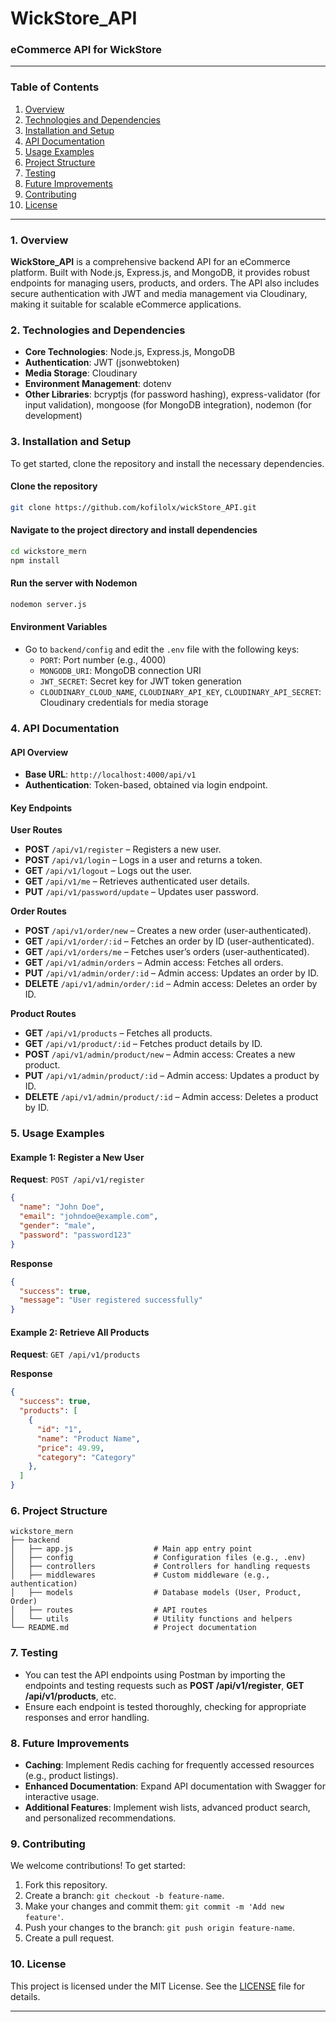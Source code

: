 # WickStore_API

### eCommerce API for WickStore

---

### **Table of Contents**

1. [Overview](#overview)
2. [Technologies and Dependencies](#technologies-and-dependencies)
3. [Installation and Setup](#installation-and-setup)
4. [API Documentation](#api-documentation)
5. [Usage Examples](#usage-examples)
6. [Project Structure](#project-structure)
7. [Testing](#testing)
8. [Future Improvements](#future-improvements)
9. [Contributing](#contributing)
10. [License](#license)

---

### 1. Overview

**WickStore_API** is a comprehensive backend API for an eCommerce platform. Built with Node.js, Express.js, and MongoDB, it provides robust endpoints for managing users, products, and orders. The API also includes secure authentication with JWT and media management via Cloudinary, making it suitable for scalable eCommerce applications.

### 2. Technologies and Dependencies

- **Core Technologies**: Node.js, Express.js, MongoDB
- **Authentication**: JWT (jsonwebtoken)
- **Media Storage**: Cloudinary
- **Environment Management**: dotenv
- **Other Libraries**: bcryptjs (for password hashing), express-validator (for input validation), mongoose (for MongoDB integration), nodemon (for development)

### 3. Installation and Setup

To get started, clone the repository and install the necessary dependencies.

#### Clone the repository

```bash
git clone https://github.com/kofilolx/wickStore_API.git
```

#### Navigate to the project directory and install dependencies

```bash
cd wickstore_mern
npm install
```

#### Run the server with Nodemon

```bash
nodemon server.js
```

#### Environment Variables

- Go to `backend/config` and edit the `.env` file with the following keys:
  - `PORT`: Port number (e.g., 4000)
  - `MONGODB_URI`: MongoDB connection URI
  - `JWT_SECRET`: Secret key for JWT token generation
  - `CLOUDINARY_CLOUD_NAME`, `CLOUDINARY_API_KEY`, `CLOUDINARY_API_SECRET`: Cloudinary credentials for media storage

### 4. API Documentation

#### API Overview

- **Base URL**: `http://localhost:4000/api/v1`
- **Authentication**: Token-based, obtained via login endpoint.

#### Key Endpoints

**User Routes**

- **POST** `/api/v1/register` – Registers a new user.
- **POST** `/api/v1/login` – Logs in a user and returns a token.
- **GET** `/api/v1/logout` – Logs out the user.
- **GET** `/api/v1/me` – Retrieves authenticated user details.
- **PUT** `/api/v1/password/update` – Updates user password.

**Order Routes**

- **POST** `/api/v1/order/new` – Creates a new order (user-authenticated).
- **GET** `/api/v1/order/:id` – Fetches an order by ID (user-authenticated).
- **GET** `/api/v1/orders/me` – Fetches user’s orders (user-authenticated).
- **GET** `/api/v1/admin/orders` – Admin access: Fetches all orders.
- **PUT** `/api/v1/admin/order/:id` – Admin access: Updates an order by ID.
- **DELETE** `/api/v1/admin/order/:id` – Admin access: Deletes an order by ID.

**Product Routes**

- **GET** `/api/v1/products` – Fetches all products.
- **GET** `/api/v1/product/:id` – Fetches product details by ID.
- **POST** `/api/v1/admin/product/new` – Admin access: Creates a new product.
- **PUT** `/api/v1/admin/product/:id` – Admin access: Updates a product by ID.
- **DELETE** `/api/v1/admin/product/:id` – Admin access: Deletes a product by ID.

### 5. Usage Examples

#### Example 1: Register a New User

**Request**: `POST /api/v1/register`
```json
{
  "name": "John Doe",
  "email": "johndoe@example.com",
  "gender": "male",
  "password": "password123"
}
```

**Response**
```json
{
  "success": true,
  "message": "User registered successfully"
}
```

#### Example 2: Retrieve All Products

**Request**: `GET /api/v1/products`

**Response**
```json
{
  "success": true,
  "products": [
    {
      "id": "1",
      "name": "Product Name",
      "price": 49.99,
      "category": "Category"
    },
  ]
}
```

### 6. Project Structure

```plaintext
wickstore_mern
├── backend
│   ├── app.js                  # Main app entry point
│   ├── config                  # Configuration files (e.g., .env)
│   ├── controllers             # Controllers for handling requests
│   ├── middlewares             # Custom middleware (e.g., authentication)
│   ├── models                  # Database models (User, Product, Order)
│   ├── routes                  # API routes
│   └── utils                   # Utility functions and helpers
└── README.md                   # Project documentation
```

### 7. Testing

- You can test the API endpoints using Postman by importing the endpoints and testing requests such as **POST /api/v1/register**, **GET /api/v1/products**, etc.
- Ensure each endpoint is tested thoroughly, checking for appropriate responses and error handling.

### 8. Future Improvements

- **Caching**: Implement Redis caching for frequently accessed resources (e.g., product listings).
- **Enhanced Documentation**: Expand API documentation with Swagger for interactive usage.
- **Additional Features**: Implement wish lists, advanced product search, and personalized recommendations.

### 9. Contributing

We welcome contributions! To get started:
1. Fork this repository.
2. Create a branch: `git checkout -b feature-name`.
3. Make your changes and commit them: `git commit -m 'Add new feature'`.
4. Push your changes to the branch: `git push origin feature-name`.
5. Create a pull request.

### 10. License

This project is licensed under the MIT License. See the [LICENSE](LICENSE) file for details.

---